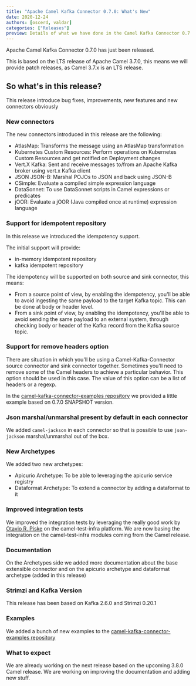 ```yaml
---
title: "Apache Camel Kafka Connector 0.7.0: What's New"
date: 2020-12-24
authors: [oscerd, valdar]
categories: ["Releases"]
preview: Details of what we have done in the Camel Kafka Connector 0.7.0 release.
---
```


Apache Camel Kafka Connector 0.7.0 has just been released.

This is based on the LTS release of Apache Camel 3.7.0, this means we will provide patch releases, as Camel 3.7.x is an LTS release.

## So what's in this release?

This release introduce bug fixes, improvements, new features and new connectors obviously

### New connectors

The new connectors introduced in this release are the following:

- AtlasMap: Transforms the message using an AtlasMap transformation
- Kubernetes Custom Resources: Perform operations on Kubernetes Custom Resources and get notified on Deployment changes
- Vert.X Kafka: Sent and receive messages to/from an Apache Kafka broker using vert.x Kafka client
- JSON JSON-B: Marshal POJOs to JSON and back using JSON-B
- CSimple: Evaluate a compiled simple expression language
- DataSonnet: To use DataSonnet scripts in Camel expressions or predicates
- jOOR: Evaluate a jOOR (Java compiled once at runtime) expression language

### Support for idempotent repository

In this release we introduced the idempotency support. 

The initial support will provide:

- in-memory idempotent repository
- kafka idempotent repository

The idempotency will be supported on both source and sink connector, this means:

- From a source point of view, by enabling the idempotency, you'll be able to avoid ingesting the same payload to the target Kafka topic. This can be done at body or header level.
- From a sink point of view, by enabling the idempotency, you'll be able to avoid sending the same payload to an external system, through checking body or header of the Kafka record from the Kafka source topic.

### Support for remove headers option

There are situation in which you'll be using a Camel-Kafka-Connector source connector and sink connector together. Sometimes you'll need to remove some of the Camel headers to achieve a particular behavior. This option should be used in this case. The value of this option can be a list of headers or a regexp.

In the [camel-kafka-connector-examples repository](https://github.com/apache/camel-kafka-connector-examples/tree/master/aws2-s3/aws2-s3-move-bucket-to-bucket) we provided a little example based on 0.7.0 SNAPSHOT version.

### Json marshal/unmarshal present by default in each connector

We added `camel-jackson` in each connector so that is possible to use `json-jackson` marshal/unmarshal out of the box. 

### New Archetypes

We added two new archetypes:

- Apicurio Archetype: To be able to leveraging the apicurio service registry
- Dataformat Archetype: To extend a connector by adding a dataformat to it

### Improved integration tests

We improved the integration tests by leveraging the really good work by [Otavio R. Piske](https://github.com/orpiske) on the camel-test-infra platform.
We are now basing the integration on the camel-test-infra modules coming from the Camel release.

### Documentation

On the Archetypes side we added more documentation about the base extensible connector and on the apicurio archetype and dataformat archetype (added in this release)

### Strimzi and Kafka Version

This release has been based on Kafka 2.6.0 and Strimzi 0.20.1

### Examples

We added a bunch of new examples to the [camel-kafka-connector-examples repository](https://github.com/apache/camel-kafka-connector-examples)

### What to expect

We are already working on the next release based on the upcoming 3.8.0 Camel release.
We are working on improving the documentation and adding new stuff.

